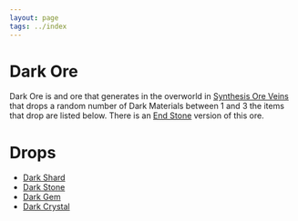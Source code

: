 ```yaml
---
layout: page
tags: ../index
---
```

# Dark Ore

Dark Ore is and ore that generates in the overworld in [Synthesis Ore Veins](../worldgen/synthesisores) that drops a random number of Dark Materials between 1 and 3 the items that drop are listed below.
There is an [End Stone](https://minecraft.gamepedia.com/End_Stone) version of this ore.

# Drops
* [Dark Shard](../items/synthesismaterials)
* [Dark Stone](../items/synthesismaterials)
* [Dark Gem](../items/synthesismaterials)
* [Dark Crystal](../items/synthesismaterials)